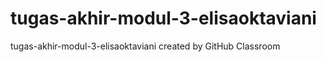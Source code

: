 # tugas-akhir-modul-3-elisaoktaviani
tugas-akhir-modul-3-elisaoktaviani created by GitHub Classroom

